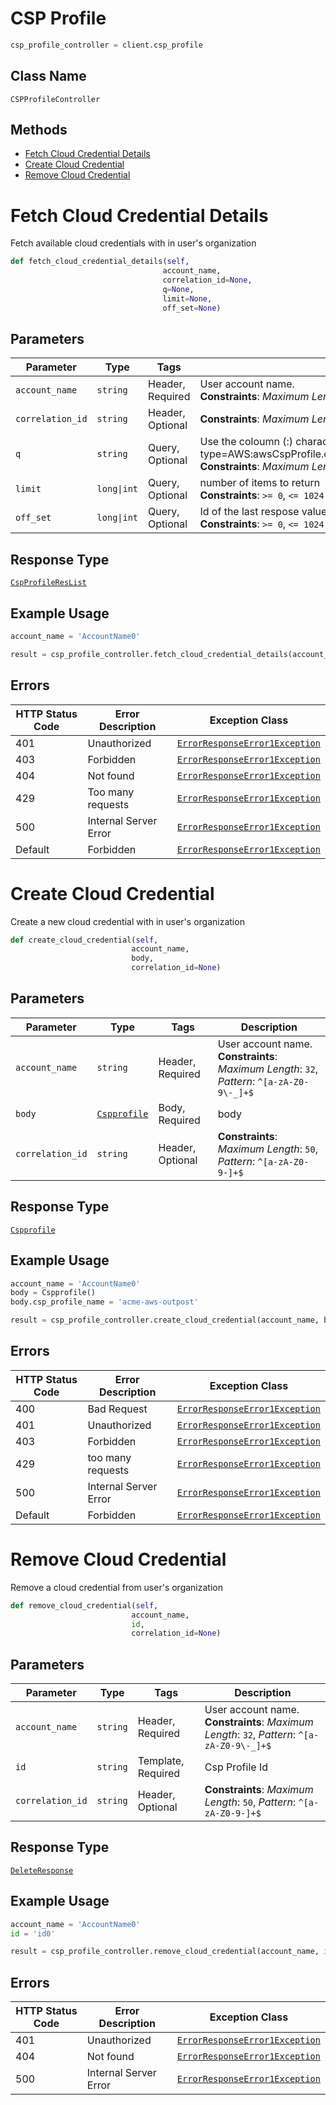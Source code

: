 # CSP Profile

```python
csp_profile_controller = client.csp_profile
```

## Class Name

`CSPProfileController`

## Methods

* [Fetch Cloud Credential Details](../../doc/controllers/csp-profile.md#fetch-cloud-credential-details)
* [Create Cloud Credential](../../doc/controllers/csp-profile.md#create-cloud-credential)
* [Remove Cloud Credential](../../doc/controllers/csp-profile.md#remove-cloud-credential)


# Fetch Cloud Credential Details

Fetch available cloud credentials with in user's organization

```python
def fetch_cloud_credential_details(self,
                                  account_name,
                                  correlation_id=None,
                                  q=None,
                                  limit=None,
                                  off_set=None)
```

## Parameters

| Parameter | Type | Tags | Description |
|  --- | --- | --- | --- |
| `account_name` | `string` | Header, Required | User account name.<br>**Constraints**: *Maximum Length*: `32`, *Pattern*: `^[a-zA-Z0-9\-_]+$` |
| `correlation_id` | `string` | Header, Optional | **Constraints**: *Maximum Length*: `50`, *Pattern*: `^[a-zA-Z0-9-]+$` |
| `q` | `string` | Query, Optional | Use the coloumn (:) character to separate multiple query params eg type=AWS:awsCspProfile.credType=ACCESS_KEY,ROLE_ARN:state=UNVERIFIED,VERIFIED<br>**Constraints**: *Maximum Length*: `2048`, *Pattern*: `^[a-zA-Z0-9?$@#()\[\]'!\/,+\-=_:.&*%\s]+$` |
| `limit` | `long\|int` | Query, Optional | number of items to return<br>**Constraints**: `>= 0`, `<= 1024` |
| `off_set` | `long\|int` | Query, Optional | Id of the last respose value in the previous list<br>**Constraints**: `>= 0`, `<= 1024` |

## Response Type

[`CspProfileResList`](../../doc/models/csp-profile-res-list.md)

## Example Usage

```python
account_name = 'AccountName0'

result = csp_profile_controller.fetch_cloud_credential_details(account_name)
```

## Errors

| HTTP Status Code | Error Description | Exception Class |
|  --- | --- | --- |
| 401 | Unauthorized | [`ErrorResponseError1Exception`](../../doc/models/error-response-error-1-exception.md) |
| 403 | Forbidden | [`ErrorResponseError1Exception`](../../doc/models/error-response-error-1-exception.md) |
| 404 | Not found | [`ErrorResponseError1Exception`](../../doc/models/error-response-error-1-exception.md) |
| 429 | Too many requests | [`ErrorResponseError1Exception`](../../doc/models/error-response-error-1-exception.md) |
| 500 | Internal Server Error | [`ErrorResponseError1Exception`](../../doc/models/error-response-error-1-exception.md) |
| Default | Forbidden | [`ErrorResponseError1Exception`](../../doc/models/error-response-error-1-exception.md) |


# Create Cloud Credential

Create a new cloud credential with in user's organization

```python
def create_cloud_credential(self,
                           account_name,
                           body,
                           correlation_id=None)
```

## Parameters

| Parameter | Type | Tags | Description |
|  --- | --- | --- | --- |
| `account_name` | `string` | Header, Required | User account name.<br>**Constraints**: *Maximum Length*: `32`, *Pattern*: `^[a-zA-Z0-9\-_]+$` |
| `body` | [`Cspprofile`](../../doc/models/cspprofile.md) | Body, Required | body |
| `correlation_id` | `string` | Header, Optional | **Constraints**: *Maximum Length*: `50`, *Pattern*: `^[a-zA-Z0-9-]+$` |

## Response Type

[`Cspprofile`](../../doc/models/cspprofile.md)

## Example Usage

```python
account_name = 'AccountName0'
body = Cspprofile()
body.csp_profile_name = 'acme-aws-outpost'

result = csp_profile_controller.create_cloud_credential(account_name, body)
```

## Errors

| HTTP Status Code | Error Description | Exception Class |
|  --- | --- | --- |
| 400 | Bad Request | [`ErrorResponseError1Exception`](../../doc/models/error-response-error-1-exception.md) |
| 401 | Unauthorized | [`ErrorResponseError1Exception`](../../doc/models/error-response-error-1-exception.md) |
| 403 | Forbidden | [`ErrorResponseError1Exception`](../../doc/models/error-response-error-1-exception.md) |
| 429 | too many requests | [`ErrorResponseError1Exception`](../../doc/models/error-response-error-1-exception.md) |
| 500 | Internal Server Error | [`ErrorResponseError1Exception`](../../doc/models/error-response-error-1-exception.md) |
| Default | Forbidden | [`ErrorResponseError1Exception`](../../doc/models/error-response-error-1-exception.md) |


# Remove Cloud Credential

Remove a cloud credential from user's organization

```python
def remove_cloud_credential(self,
                           account_name,
                           id,
                           correlation_id=None)
```

## Parameters

| Parameter | Type | Tags | Description |
|  --- | --- | --- | --- |
| `account_name` | `string` | Header, Required | User account name.<br>**Constraints**: *Maximum Length*: `32`, *Pattern*: `^[a-zA-Z0-9\-_]+$` |
| `id` | `string` | Template, Required | Csp Profile Id |
| `correlation_id` | `string` | Header, Optional | **Constraints**: *Maximum Length*: `50`, *Pattern*: `^[a-zA-Z0-9-]+$` |

## Response Type

[`DeleteResponse`](../../doc/models/delete-response.md)

## Example Usage

```python
account_name = 'AccountName0'
id = 'id0'

result = csp_profile_controller.remove_cloud_credential(account_name, id)
```

## Errors

| HTTP Status Code | Error Description | Exception Class |
|  --- | --- | --- |
| 401 | Unauthorized | [`ErrorResponseError1Exception`](../../doc/models/error-response-error-1-exception.md) |
| 404 | Not found | [`ErrorResponseError1Exception`](../../doc/models/error-response-error-1-exception.md) |
| 500 | Internal Server Error | [`ErrorResponseError1Exception`](../../doc/models/error-response-error-1-exception.md) |


